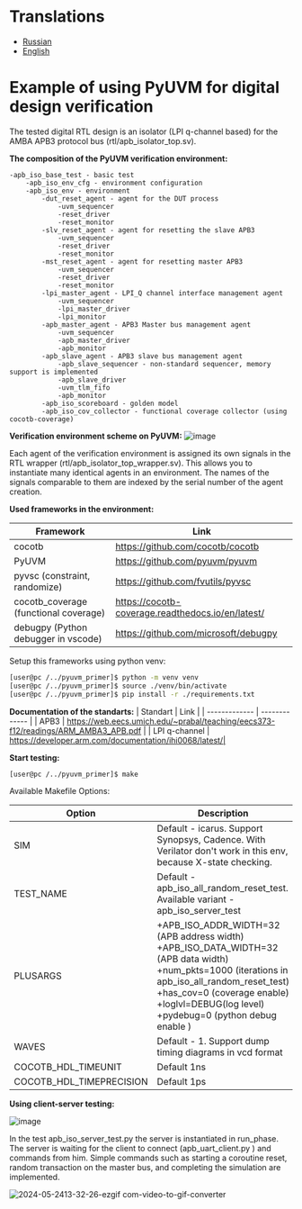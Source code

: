 # Translations
 - [Russian](README.ru.md)
 - [English](README.md)

# Example of using PyUVM for digital design verification


  The tested digital RTL design is an isolator (LPI q-channel based) for the AMBA APB3 protocol bus (rtl/apb_isolator_top.sv).

  **The composition of the PyUVM verification environment:**

    -apb_iso_base_test - basic test
        -apb_iso_env_cfg - environment configuration
        -apb_iso_env - environment
            -dut_reset_agent - agent for the DUT process
                -uvm_sequencer
                -reset_driver
                -reset_monitor
            -slv_reset_agent - agent for resetting the slave APB3
                -uvm_sequencer
                -reset_driver
                -reset_monitor
            -mst_reset_agent - agent for resetting master APB3
                -uvm_sequencer
                -reset_driver
                -reset_monitor
            -lpi_master_agent - LPI_Q channel interface management agent
                -uvm_sequencer
                -lpi_master_driver
                -lpi_monitor
            -apb_master_agent - APB3 Master bus management agent
                -uvm_sequencer
                -apb_master_driver
                -apb_monitor
            -apb_slave_agent - APB3 slave bus management agent
                -apb_slave_sequencer - non-standard sequencer, memory support is implemented
                -apb_slave_driver
                -uvm_tlm_fifo
                -apb_monitor
            -apb_iso_scoreboard - golden model
            -apb_iso_cov_collector - functional coverage collector (using cocotb-coverage)

  **Verification environment scheme on PyUVM:**
  ![image](https://github.com/hurisson/pyuvm_primer/assets/61613953/28a63384-993e-4527-86e8-48837aa27078)

  Each agent of the verification environment is assigned its own signals in the RTL wrapper (rtl/apb_isolator_top_wrapper.sv). This allows you to instantiate many identical agents in an environment. The names of the signals comparable to them are indexed by the serial number of the agent creation.


  **Used frameworks in the environment:**
  
  | Framework  | Link  |
  | ------------- | ------------- |
  | cocotb  | https://github.com/cocotb/cocotb  |
  | PyUVM  | https://github.com/pyuvm/pyuvm |
  | pyvsc (constraint, randomize)  | https://github.com/fvutils/pyvsc |
  | cocotb_coverage (functional coverage)  | https://cocotb-coverage.readthedocs.io/en/latest/ |
  | debugpy (Python debugger in  vscode) |https://github.com/microsoft/debugpy |

  Setup this frameworks  using python venv:

  ```bash
  [user@pc /../pyuvm_primer]$ python -m venv venv
  [user@pc /../pyuvm_primer]$ source ./venv/bin/activate
  [user@pc /../pyuvm_primer]$ pip install -r ./requirements.txt
  ```

**Documentation of the standarts:**
  | Standart  | Link  |
  | ------------- | ------------- |
  | APB3  | https://web.eecs.umich.edu/~prabal/teaching/eecs373-f12/readings/ARM_AMBA3_APB.pdf  |
  | LPI q-channel  |  https://developer.arm.com/documentation/ihi0068/latest/|


**Start testing:**

  ```bash
  [user@pc /../pyuvm_primer]$ make 
  ```

Available Makefile Options:

  |  Option  | Description  |
  | ------------- | ------------- |
  | SIM  | Default - icarus. Support Synopsys, Cadence. With Verilator don't work in this env, because X-state checking.  |
  | TEST_NAME  | Default  - apb_iso_all_random_reset_test. Available variant - apb_iso_server_test  |
  | PLUSARGS | +APB_ISO_ADDR_WIDTH=32 (APB address width) +APB_ISO_DATA_WIDTH=32 (APB data width) +num_pkts=1000 (iterations in  apb_iso_all_random_reset_test) +has_cov=0 (coverage enable) +loglvl=DEBUG(log level) +pydebug=0 (python debug enable ) |
  | WAVES | Default  - 1. Support dump timing diagrams in vcd format |
  | COCOTB_HDL_TIMEUNIT | Default 1ns|
  | COCOTB_HDL_TIMEPRECISION | Default  1ps|


**Using client-server testing:**

  ![image](https://github.com/hurisson/pyuvm_primer/assets/61613953/fe3a494f-29d3-42c8-8697-d0e3ef2f2732)

In the test apb_iso_server_test.py the server is instantiated in run_phase. The server is waiting for the client to connect (apb_uart_client.py ) and commands from him. Simple commands such as starting a coroutine reset, random transaction on the master bus, and completing the simulation are implemented.


  ![2024-05-2413-32-26-ezgif com-video-to-gif-converter](https://github.com/hurisson/pyuvm_primer/assets/61613953/2ac04e2b-83e9-463f-8928-9b20b272e524)
